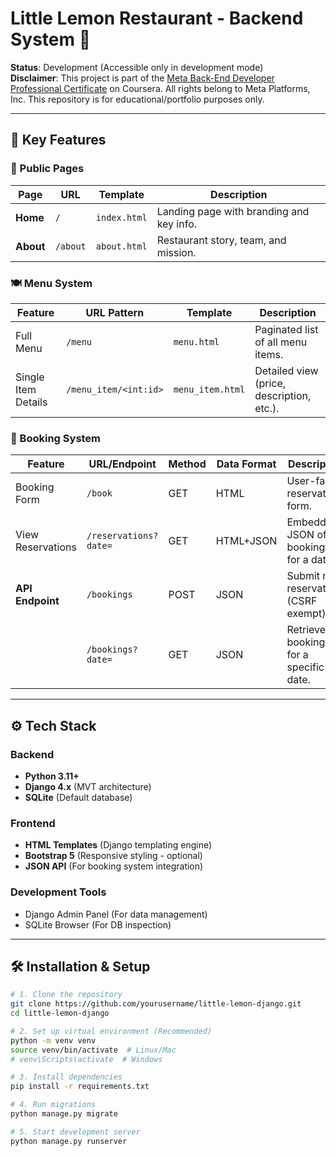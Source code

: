 # Little Lemon Restaurant - Backend System 🍋

**Status**: Development (Accessible only in development mode)  
**Disclaimer**: This project is part of the [Meta Back-End Developer Professional Certificate](https://www.coursera.org/professional-certificates/meta-back-end-developer) on Coursera. All rights belong to Meta Platforms, Inc. This repository is for educational/portfolio purposes only.

---

## 🌟 Key Features

### 📍 Public Pages
| Page          | URL          | Template       | Description                                  |
|---------------|--------------|----------------|----------------------------------------------|
| **Home**      | `/`          | `index.html`   | Landing page with branding and key info.     |
| **About**     | `/about`     | `about.html`   | Restaurant story, team, and mission.         |

### 🍽️ Menu System
| Feature               | URL Pattern            | Template         | Description                                |
|-----------------------|------------------------|------------------|--------------------------------------------|
| Full Menu            | `/menu`                | `menu.html`      | Paginated list of all menu items.          |
| Single Item Details  | `/menu_item/<int:id>`  | `menu_item.html` | Detailed view (price, description, etc.). |

### 📅 Booking System
| Feature               | URL/Endpoint           | Method | Data Format | Description                                |
|-----------------------|------------------------|--------|-------------|--------------------------------------------|
| Booking Form         | `/book`                | GET    | HTML        | User-facing reservation form.              |
| View Reservations    | `/reservations?date=`  | GET    | HTML+JSON   | Embedded JSON of bookings for a date.      |
| **API Endpoint**     | `/bookings`            | POST   | JSON        | Submit new reservations (CSRF exempt).     |
|                       | `/bookings?date=`      | GET    | JSON        | Retrieve bookings for a specific date.     |

---

## ⚙️ Tech Stack

### Backend
- **Python 3.11+**
- **Django 4.x** (MVT architecture)
- **SQLite** (Default database)

### Frontend
- **HTML Templates** (Django templating engine)
- **Bootstrap 5** (Responsive styling - optional)
- **JSON API** (For booking system integration)

### Development Tools
- Django Admin Panel (For data management)
- SQLite Browser (For DB inspection)

---

## 🛠️ Installation & Setup

```bash
# 1. Clone the repository
git clone https://github.com/yourusername/little-lemon-django.git
cd little-lemon-django

# 2. Set up virtual environment (Recommended)
python -m venv venv
source venv/bin/activate  # Linux/Mac
# venv\Scripts\activate  # Windows

# 3. Install dependencies
pip install -r requirements.txt

# 4. Run migrations
python manage.py migrate

# 5. Start development server
python manage.py runserver
